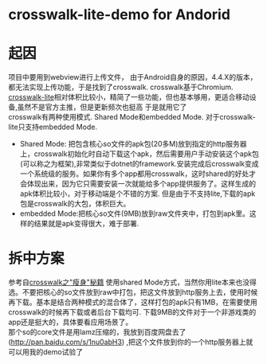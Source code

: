 # crosswalk-lite-demo  for Andorid
# 起因 
项目中要用到webview进行上传文件， 由于Android自身的原因，4.4.X的版本，都无法实现上传功能，于是找到了crosswalk. crosswalk基于Chromium. [crosswalk-lite](https://github.com/crosswalk-project/crosswalk-website/wiki/Crosswalk-Project-Lite)相对体积比较小，精简了一些功能，但也基本够用，更适合移动设备,虽然不是官方主推，但是更新频次也挺高 于是就用它了   
crosswalk有两种使用模式. Shared Mode和embedded Mode. 对于crosswalk-lite只支持embedded Mode. 
* Shared Mode: 把包含核心so文件的apk包(20多M)放到指定的http服务器上，crosswalk初始化时自动下载这个apk，然后需要用户手动安装这个apk包(可以称之为框架),非常类似于dotnet的framework.安装完成后crosswalk变成一个系统级的服务。如果你有多个app都用crosswalk，这时shared的好处才会体现出来，因为它只需要安装一次就能给多个app提供服务了。这样生成的apk体积比较小，对于移动端是个不错的方案. 但是由于不支持lite,下载的apk包是crosswalk的大包，体积巨大。
* embedded Mode:把核心so文件(9MB)放到raw文件夹中，打包到apk里。这样的结果就是apk变得很大，难于部署.

# 拆中方案
参考自[crosswalk之"瘦身"秘籍](http://blog.csdn.net/recall2012/article/details/47319653)  使用shared Mode方式，当然你用lite本来也没得选。不要把核心的so文件放到raw中打包，把这文件放到http服务上去，使用时候再下载。基本是结合两种模式的混合体了，这样打包的apk只有1MB，在需要使用crosswalk的时候再下载或者后台下载均可. 下载9MB的文件对于一个非游戏类的app还是挺大的，具体要看应用场景了。  
那个so的core文件是用lamz压缩的，我放到百度网盘去了(http://pan.baidu.com/s/1nu0abH3) ,把这个文件放到你的一个http服务器上就可以用我的demo试验了
